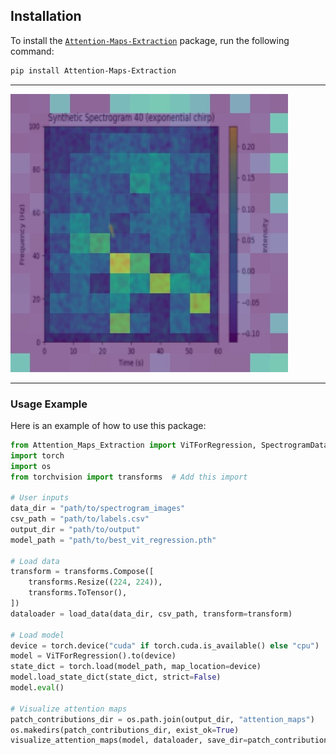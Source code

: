 ## Installation

To install the [`Attention-Maps-Extraction`](https://pypi.org/project/Attention-Maps-Extraction/) package, run the following command:

```bash
pip install Attention-Maps-Extraction
```
---

![Sample Generated Map](https://github.com/nbahador/Attention_Maps_Extraction/raw/main/Example/Sample%20Generated%20Map.jpg)

---

### Usage Example

Here is an example of how to use this package:

```python
from Attention_Maps_Extraction import ViTForRegression, SpectrogramDataset, visualize_attention_maps, load_data
import torch
import os
from torchvision import transforms  # Add this import

# User inputs
data_dir = "path/to/spectrogram_images"
csv_path = "path/to/labels.csv"
output_dir = "path/to/output"
model_path = "path/to/best_vit_regression.pth"

# Load data
transform = transforms.Compose([
    transforms.Resize((224, 224)),
    transforms.ToTensor(),
])
dataloader = load_data(data_dir, csv_path, transform=transform)

# Load model
device = torch.device("cuda" if torch.cuda.is_available() else "cpu")
model = ViTForRegression().to(device)
state_dict = torch.load(model_path, map_location=device)
model.load_state_dict(state_dict, strict=False)
model.eval()

# Visualize attention maps
patch_contributions_dir = os.path.join(output_dir, "attention_maps")
os.makedirs(patch_contributions_dir, exist_ok=True)
visualize_attention_maps(model, dataloader, save_dir=patch_contributions_dir, device=device)
```
